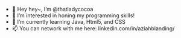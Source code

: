 - 👋 Hey hey~, I’m @thatladycocoa
- 👀 I’m interested in honing my programming skills!
- 🌱 I’m currently learning Java, Html5, and CSS
- 📫 You can network with me here: linkedin.com/in/aziahblanding/

<!---
thatladycocoa/thatladycocoa is a ✨ special ✨ repository because its `README.md` (this file) appears on your GitHub profile.
You can click the Preview link to take a look at your changes.
--->
